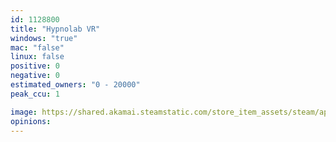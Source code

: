 ```yaml
---
id: 1128800
title: "Hypnolab VR"
windows: "true"
mac: "false"
linux: false
positive: 0
negative: 0
estimated_owners: "0 - 20000"
peak_ccu: 1

image: https://shared.akamai.steamstatic.com/store_item_assets/steam/apps/1128800/header.jpg?t=1650050919
opinions:
---
```

